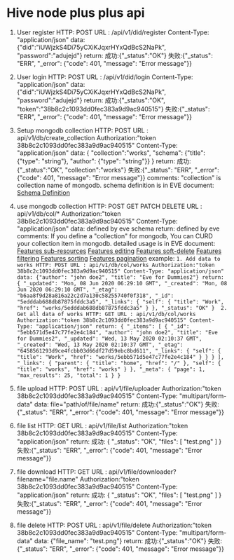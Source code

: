 # Hive node plus plus api

1. User register
    HTTP: POST
    URL : /api/v1/did/register
    Content-Type: "application/json"
    data: {"did":"iUWjzkS4Di75yCXiKJqxrHYxQdBcS2NaPk", "password":"adujejd"}
    return: 
        成功:{"_status":"OK"} 
        失败:{"_status": "ERR", "_error": {"code": 401, "message": "Error message"}}
        
1. User login 
    HTTP: POST
    URL : /api/v1/did/login
    Content-Type: "application/json"
    data: {"did":"iUWjzkS4Di75yCXiKJqxrHYxQdBcS2NaPk", "password":"adujejd"}
    return: 
        成功:{"_status":"OK", "token":"38b8c2c1093dd0fec383a9d9ac940515"}
        失败:{"_status": "ERR", "_error": {"code": 401, "message": "Error message"}}
        
1. Setup mongodb collection
    HTTP: POST
    URL : api/v1/db/create_collection
    Authorization:"token 38b8c2c1093dd0fec383a9d9ac940515"
    Content-Type: "application/json"
    data: { "collection":"works",
            "schema": {"title": {"type": "string"}, "author": {"type": "string"}}
          }
    return: 
        成功:{"_status":"OK", "collection":"works"}
        失败:{"_status": "ERR", "_error": {"code": 401, "message": "Error message"}}
    comments: "collection" is collection name of mongodb. schema definition is in EVE document: [Schema Definition](https://docs.python-eve.org/en/stable/config.html#schema-definition)

1. use mongodb collection
    HTTP: POST GET PATCH DELETE
    URL : api/v1/db/col/*
    Authorization:"token 38b8c2c1093dd0fec383a9d9ac940515"
    Content-Type: "application/json"
    data: defined by eve schema
    return: defined by eve
    comments: If you define a "collection" for mongodb, You can CURD your collection item in mongodb. 
    detailed usage is in EVE document: 
    [Features sub-resources](https://docs.python-eve.org/en/stable/features.html#sub-resources)
    [Features editing](https://docs.python-eve.org/en/stable/features.html#editing-a-document-patch)
    [Features soft-delete](https://docs.python-eve.org/en/stable/features.html#soft-delete)
    [Features filtering](https://docs.python-eve.org/en/stable/features.html#filtering)
    [Features sorting](https://docs.python-eve.org/en/stable/features.html#sorting)
    [Features pagination](https://docs.python-eve.org/en/stable/features.html#pagination)
    example:
        ```
            1. Add data to works
            HTTP: POST
            URL : api/v1/db/col/works
            Authorization:"token 38b8c2c1093dd0fec383a9d9ac940515"
            Content-Type: "application/json"
            data: {"author": "john doe2", "title": "Eve for Dummies2"}
            return:
                {
                    "_updated": "Mon, 08 Jun 2020 06:29:10 GMT",
                    "_created": "Mon, 08 Jun 2020 06:29:10 GMT",
                    "_etag": "b6aa8f9d28a816a22c2d7a130c58255740f0f318",
                    "_id": "5edddab688db87875fddc3a5",
                    "_links": {
                        "self": {
                            "title": "Work",
                            "href": "works/5edddab688db87875fddc3a5"
                        }
                    },
                    "_status": "OK"
                } 
            2. Get all data of works
            HTTP: GET
            URL : api/v1/db/col/works
            Authorization:"token 38b8c2c1093dd0fec383a9d9ac940515"
            Content-Type: "application/json"
            return:
                {
                    "_items": [
                        {
                            "_id": "5ebb571d5e47c77fe2e4c184",
                            "author": "john doe2",
                            "title": "Eve for Dummies2",
                            "_updated": "Wed, 13 May 2020 02:10:37 GMT",
                            "_created": "Wed, 13 May 2020 02:10:37 GMT",
                            "_etag": "6458561293d9ce4fcbb03d66df27d59ebc8bd611",
                            "_links": {
                                "self": {
                                    "title": "Work",
                                    "href": "works/5ebb571d5e47c77fe2e4c184"
                                }
                            }
                        }
                    ],
                    "_links": {
                        "parent": {
                            "title": "home",
                            "href": "/"
                        },
                        "self": {
                            "title": "works",
                            "href": "works"
                        }
                    },
                    "_meta": {
                        "page": 1,
                        "max_results": 25,
                        "total": 1
                    }
                }
        ```
 
1. file upload 
    HTTP: POST
    URL : api/v1/file/uploader
    Authorization:"token 38b8c2c1093dd0fec383a9d9ac940515"
    Content-Type: "multipart/form-data"
    data: file="path/of/file/name" 
    return: 
        成功:{"_status":"OK"}
        失败:{"_status": "ERR", "_error": {"code": 401, "message": "Error message"}}

1. file list 
    HTTP: GET 
    URL : api/v1/file/list
    Authorization:"token 38b8c2c1093dd0fec383a9d9ac940515"
    Content-Type: "application/json"
    return: 
        成功:
        {
            "_status": "OK",
            "files": [
                "test.png"
            ]
        }
        失败:{"_status": "ERR", "_error": {"code": 401, "message": "Error message"}}
    
1. file download
    HTTP: GET 
    URL : api/v1/file/downloader?filename="file.name"
    Authorization:"token 38b8c2c1093dd0fec383a9d9ac940515"
    Content-Type: "application/json"
    return: 
        成功:
        {
            "_status": "OK",
            "files": [
                "test.png"
            ]
        }
        失败:{"_status": "ERR", "_error": {"code": 401, "message": "Error message"}}
    
1. file delete 
    HTTP: POST
    URL : api/v1/file/delete
    Authorization:"token 38b8c2c1093dd0fec383a9d9ac940515"
    Content-Type: "multipart/form-data"
    data: {"file_name": "test.png"}
    return: 
        成功:{"_status":"OK"}
        失败:{"_status": "ERR", "_error": {"code": 401, "message": "Error message"}}

